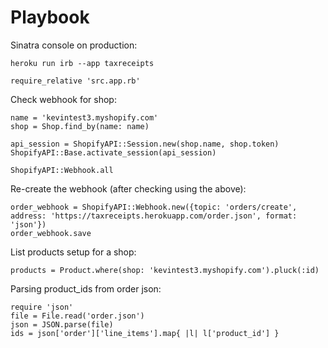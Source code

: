 Playbook
========

Sinatra console on production:

```
heroku run irb --app taxreceipts

require_relative 'src.app.rb'
```

Check webhook for shop:

```
name = 'kevintest3.myshopify.com'
shop = Shop.find_by(name: name)

api_session = ShopifyAPI::Session.new(shop.name, shop.token)
ShopifyAPI::Base.activate_session(api_session)

ShopifyAPI::Webhook.all
```


Re-create the webhook (after checking using the above):

```
order_webhook = ShopifyAPI::Webhook.new({topic: 'orders/create', address: 'https://taxreceipts.herokuapp.com/order.json', format: 'json'})
order_webhook.save
```

List products setup for a shop:

```
products = Product.where(shop: 'kevintest3.myshopify.com').pluck(:id)
```

Parsing product_ids from order json:

```
require 'json'
file = File.read('order.json')
json = JSON.parse(file)
ids = json['order']['line_items'].map{ |l| l['product_id'] }
```
